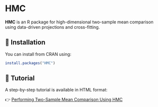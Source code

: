 # HMC

**HMC** is an R package for high-dimensional two-sample mean comparison using data-driven projections and cross-fitting.

## 🔧 Installation

You can install from CRAN using:

```r
install.packages("HMC")
```

## 📖 Tutorial

A step-by-step tutorial is available in HTML format:

👉 [Performing Two-Sample Mean Comparison Using HMC](https://terrytianyuzhang.github.io/HMC/HMC_tutorial.html)
